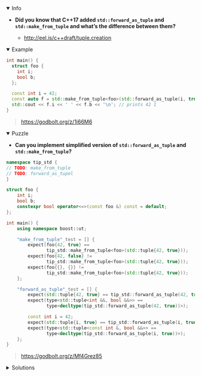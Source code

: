 <details open><summary>Info</summary><p>

* **Did you know that C++17 added `std::forward_as_tuple` and `std::make_from_tuple` and what’s the difference between them?**

  * http://eel.is/c++draft/tuple.creation

</p></details><details open><summary>Example</summary><p>

```cpp
int main() {
  struct foo {
    int i;
    bool b;
  };

  const int i = 42;
  const auto f = std::make_from_tuple<foo>(std::forward_as_tuple(i, true));
  std::cout << f.i << ' ' << f.b << '\n'; // prints 42 1
}
```

> https://godbolt.org/z/1i66M6

</p></details><details open><summary>Puzzle</summary><p>

* **Can you implement simplified version of `std::forward_as_tuple` and `std::make_from_tuple`?**

```cpp
namespace tip_std {
// TODO: make_from_tuple
// TODO: forward_as_tupel
}

struct foo {
    int i;
    bool b;
    constexpr bool operator<=>(const foo &) const = default;
};

int main() {
    using namespace boost::ut;

    "make_from_tuple"_test = [] {
        expect(foo{42, true} ==
               tip_std::make_from_tuple<foo>(std::tuple{42, true}));
        expect(foo{42, false} !=
               tip_std::make_from_tuple<foo>(std::tuple{42, true}));
        expect(foo{{}, {}} !=
               tip_std::make_from_tuple<foo>(std::tuple{42, true}));
    };

    "forward_as_tuple"_test = [] {
        expect(std::tuple{42, true} == tip_std::forward_as_tuple(42, true));
        expect(type<std::tuple<int &&, bool &&>> ==
               type<decltype(tip_std::forward_as_tuple(42, true))>);

        const int i = 42;
        expect(std::tuple{i, true} == tip_std::forward_as_tuple(i, true));
        expect(type<std::tuple<const int &, bool &&>> ==
               type<decltype(tip_std::forward_as_tuple(i, true))>);
    };
}
```

> https://godbolt.org/z/Mf4Grez85

</p></details><details><summary>Solutions</summary><p>

 ```cpp
namespace tip_std {
    namespace impl {
        template <class T, size_t... I>
        constexpr auto make_from_tuple(auto &&tuple, std::index_sequence<I...>) {
            return T{std::move(std::get<I>(tuple))...};
        }
    }  // namespace impl
    template <class T>
    constexpr auto make_from_tuple(auto &&tuple) -> T {
        using tuple_base_t = typename std::remove_cvref_t<decltype(tuple)>;
        return impl::make_from_tuple<T>(
            std::forward<decltype(tuple)>(tuple),
            std::make_index_sequence<std::tuple_size_v<tuple_base_t>>{});
    }
    auto forward_as_tuple(auto &&...args) {
        return std::tuple<decltype(args)...>{std::forward<decltype(args)>(args)...};
    }
}  // namespace tip_std
```
 https://godbolt.org/z/3qrcjd1Yd
 
</p></details>
